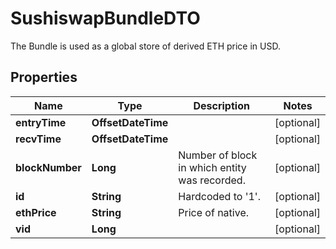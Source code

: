 

# SushiswapBundleDTO

The Bundle is used as a global store of derived ETH price in USD.

## Properties

| Name | Type | Description | Notes |
|------------ | ------------- | ------------- | -------------|
|**entryTime** | **OffsetDateTime** |  |  [optional] |
|**recvTime** | **OffsetDateTime** |  |  [optional] |
|**blockNumber** | **Long** | Number of block in which entity was recorded. |  [optional] |
|**id** | **String** | Hardcoded to &#39;1&#39;. |  [optional] |
|**ethPrice** | **String** | Price of native. |  [optional] |
|**vid** | **Long** |  |  [optional] |



